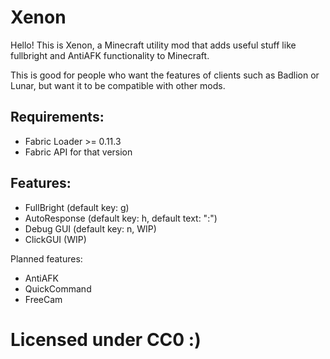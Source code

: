 # Xenon

Hello! This is Xenon, a Minecraft utility mod that adds useful stuff like fullbright and AntiAFK functionality to Minecraft.

This is good for people who want the features of clients such as Badlion or Lunar, but want it to be compatible with other mods.

## Requirements:

- Fabric Loader >= 0.11.3
- Fabric API for that version

## Features:

- FullBright (default key: g)
- AutoResponse (default key: h, default text: ":")
- Debug GUI (default key: n, WIP)
- ClickGUI (WIP)

Planned features:

- AntiAFK
- QuickCommand
- FreeCam

# Licensed under CC0 \:)
